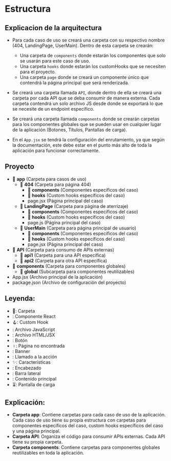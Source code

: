 # Estructura
## Explicacion de la arquitectura
- Para cada caso de uso se creará una carpeta con su respectivo nombre (404, LandingPage, UserMain). Dentro de esta carpeta se crearán:
  - Una carpeta de `components` donde estarán los componentes que solo se usarán para este caso de uso.
  - Una carpeta `hooks` donde estarán los customHooks que se necesiten para el proyecto.
  - Una carpeta `page` donde se creará un componente único que contendrá la página principal que será renderizada.

- Se creará una carpeta llamada `API`, donde dentro de ella se creará una carpeta por cada API que se deba consumir de manera externa. Cada carpeta contendrá un solo archivo JS desde donde se exportará lo que se necesite de un endpoint específico.

- Se creará una carpeta llamada `components` donde se crearán carpetas para los componentes globales que se pueden usar en cualquier lugar de la aplicación (Botones, Títulos, Pantallas de carga).

- En el `App.jsx` se tendrá la configuración del enrutamiento, ya que según la documentación, este debe estar en el punto más alto de toda la aplicación para funcionar correctamente.

## Proyecto
- 📁 **app** (Carpeta para casos de uso)
  - 📁 **404** (Carpeta para página 404)
    - 📁 **components** (Componentes específicos del caso)
    - 📁 **hooks** (Custom hooks específicos del caso)
    - page.jsx (Página principal del caso)
  - 📁 **LandingPage** (Carpeta para página de aterrizaje)
    - 📁 **components** (Componentes específicos del caso)
    - 📁 **hooks** (Custom hooks específicos del caso)
    - page.js (Página principal del caso)
  - 📁 **UserMain** (Carpeta para página principal de usuario)
    - 📁 **components** (Componentes específicos del caso)
    - 📁 **hooks** (Custom hooks específicos del caso)
    - page.jsx (Página principal del caso)
- 📁 **API** (Carpeta para consumo de APIs externas)
  - 📁 **api1** (Carpeta para una API específica)
  - 📁 **api2** (Carpeta para otra API específica)
- 📁 **components** (Carpeta para componentes globales)
  - 📁 **global** (Subcarpeta para componentes reutilizables)
- App.jsx (Archivo principal de la aplicación)
- package.json (Archivo de configuración del proyecto)

## Leyenda:
- 📁: Carpeta
- : Componente React
- 🪝: Custom Hook
- : Archivo JavaScript
- : Archivo HTML/JSX
- : Botón
- ️‍♀️: Página no encontrada
- ️: Banner
- : Llamado a la acción
- ✨: Características
- : Encabezado
- : Barra lateral
- : Contenido principal
- ⏳: Pantalla de carga

## Explicación:
- **Carpeta app**: Contiene carpetas para cada caso de uso de la aplicación. Cada caso de uso tiene su propia estructura con carpetas para componentes específicos del caso, custom hooks específicos del caso y una página principal.
- **Carpeta API**: Organiza el código para consumir APIs externas. Cada API tiene su propia carpeta.
- **Carpeta components**: Contiene carpetas para componentes globales reutilizables en toda la aplicación.

